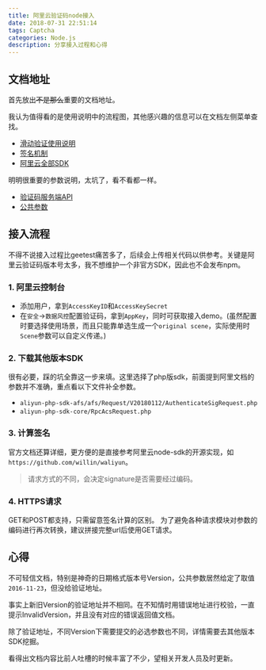 ```yaml
---
title: 阿里云验证码node接入
date: 2018-07-31 22:51:14
tags: Captcha
categories: Node.js
description: 分享接入过程和心得
---
```


## 文档地址
首先放出~~不是那么~~重要的文档地址。

我认为值得看的是使用说明中的流程图，其他感兴趣的信息可以在文档左侧菜单查找。
- [滑动验证使用说明](https://help.aliyun.com/document_detail/66306.html)
- [签名机制](https://help.aliyun.com/document_detail/66349.html)
- [阿里云全部SDK](https://develop.aliyun.com/tools/sdk)

明明很重要的参数说明，太坑了，看不看都一样。
- [验证码服务端API](https://help.aliyun.com/document_detail/66340.html)
- [公共参数](https://help.aliyun.com/document_detail/66348.html)

## 接入流程
不得不说接入过程比geetest痛苦多了，后续会上传相关代码以供参考。关键是阿里云验证码版本号太多，我不想维护一个非官方SDK，因此也不会发布npm。

### 1. 阿里云控制台
- 添加用户，拿到`AccessKeyID`和`AccessKeySecret`
- 在`安全`->`数据风控`配置验证码，拿到`AppKey`，同时可获取接入demo。(虽然配置时要选择使用场景，而且只能靠单选生成一个`original scene`，实际使用时`Scene`参数可以自定义传递。)

### 2. 下载其他版本SDK
很有必要，踩的坑全靠这一步来填。这里选择了php版sdk，前面提到阿里文档的参数并不准确，重点看以下文件补全参数。
- `aliyun-php-sdk-afs/afs/Request/V20180112/AuthenticateSigRequest.php`
- `aliyun-php-sdk-core/RpcAcsRequest.php`

### 3. 计算签名
官方文档还算详细，更方便的是直接参考阿里云node-sdk的开源实现，如`https://github.com/willin/waliyun`。
> 请求方式的不同，会决定signature是否需要经过编码。

### 4. HTTPS请求
GET和POST都支持，只需留意签名计算的区别。
为了避免各种请求模块对参数的编码进行再次转换，建议拼接完整url后使用GET请求。

## 心得

不可轻信文档，特别是神奇的日期格式版本号Version，公共参数居然给定了取值`2016-11-23`，但没给验证地址。

事实上新旧Version的验证地址并不相同。在不知情时用错误地址进行校验，一直提示InvalidVersion，并且没有对应的错误返回值文档。

除了验证地址，不同Version下需要提交的必选参数也不同，详情需要去其他版本SDK挖掘。

看得出文档内容比前人吐槽的时候丰富了不少，望相关开发人员及时更新。